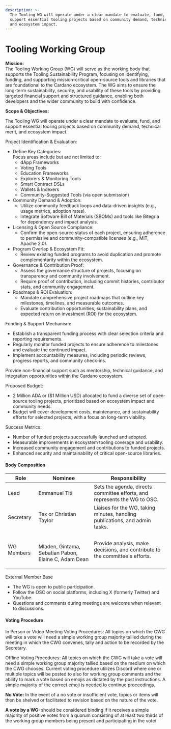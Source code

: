 ```yaml
---
description: >-
  The Tooling WG will operate under a clear mandate to evaluate, fund, and
  support essential tooling projects based on community demand, technical merit,
  and ecosystem impact.
---
```


# Tooling Working Group

**Mission:**\
The Tooling Working Group (WG) will serve as the working body that supports the Tooling Sustainability Program, focusing on identifying, funding, and supporting mission-critical open-source tools and libraries that are foundational to the Cardano ecosystem. The WG aims to ensure the long-term sustainability, security, and usability of these tools by providing targeted financial support and structured guidance, enabling both developers and the wider community to build with confidence.

**Scope & Objectives:**

The Tooling WG will operate under a clear mandate to evaluate, fund, and support essential tooling projects based on community demand, technical merit, and ecosystem impact.

Project Identification & Evaluation:

* Define Key Categories:\
  Focus areas include but are not limited to:
  * dApp Frameworks&#x20;
  * Voting Tools
  * Education Frameworks
  * Explorers & Monitoring Tools
  * Smart Contract DSLs
  * Wallets & Indexers
  * Community-Suggested Tools (via open submission)
* Community Demand & Adoption:
  * Utilize community feedback loops and data-driven insights (e.g., usage metrics, adoption rates).
  * Integrate Software Bill of Materials (SBOMs) and tools like Bitegria for dependency and impact analysis.
* Licensing & Open Source Compliance:
  * Confirm the open-source status of each project, ensuring adherence to permissive and community-compatible licenses (e.g., MIT, Apache 2.0).
* Program Overlap & Ecosystem Fit:
  * Review existing funded programs to avoid duplication and promote complementarity within the ecosystem.
* Governance & Contribution Proof:
  * Assess the governance structure of projects, focusing on transparency and community involvement.
  * Require proof of contribution, including commit histories, contributor stats, and community engagement.
* Roadmaps & ROI Evaluation:
  * Mandate comprehensive project roadmaps that outline key milestones, timelines, and measurable outcomes.
  * Evaluate contribution opportunities, sustainability plans, and expected return on investment (ROI) for the ecosystem.

Funding & Support Mechanism:

* Establish a transparent funding process with clear selection criteria and reporting requirements.
* Regularly monitor funded projects to ensure adherence to milestones and evaluate the continued impact.
* Implement accountability measures, including periodic reviews, progress reports, and community check-ins.

Provide non-financial support such as mentorship, technical guidance, and integration opportunities within the Cardano ecosystem.

Proposed Budget:

* 2 Million ADA or ($1 Million USD) allocated to fund a diverse set of open-source tooling projects, prioritized based on ecosystem impact and community needs.
* Budget will cover development costs, maintenance, and sustainability efforts for selected projects, with a focus on long-term viability.

Success Metrics:

* Number of funded projects successfully launched and adopted.
* Measurable improvements in ecosystem tooling coverage and usability.
* Increased community engagement and contributions to funded projects.
* Enhanced security and maintainability of critical open-source libraries.

#### Body Composition

| Role       | Nominee                                                         | Responsibility                                                               |
| ---------- | --------------------------------------------------------------- | ---------------------------------------------------------------------------- |
| Lead       | Emmanuel Titi                                                   | Sets the agenda, directs committee efforts, and represents the WG to OSC.    |
| Secretary  | Tex or Christian Taylor                                         | Liaises for the WG, taking minutes, handling publications, and admin tasks.  |
| WG Members | <p><br>Mladen, Gintama, Sebatian Pabon, Elaine C, Adam Dean</p> | Provide analysis, make decisions, and contribute to the committee's efforts. |

External Member Base

* The WG is open to public participation.
* Follow the OSC on social platforms, including X (formerly Twitter) and YouTube.
* Questions and comments during meetings are welcome when relevant to discussions.

#### Voting Procedure

In Person or Video Meeting Voting Procedures: All topics on which the CWG will take a vote will need a simple working group majority tallied during the meeting in which the CWG convenes, tally and action to be recorded by the Secretary.

Offline Voting Procedures: All topics on which the CWG will take a vote will need a simple working group majority tallied based on the medium on which the CWG chooses. Current voting procedure utilizes Discord where one or multiple topics will be posted to also for working group comments and the ability to mark a vote based on emojis as dictated by the post instructions. A simple majority of the correct emoji is needed to continue proceedings.

**No Vote:** In the event of a no vote or insufficient vote, topics or items will then be shelved or facilitated to revision based on the nature of the vote.

**A vote by a WG:** should be considered binding if it receives a simple majority of positive votes from a quorum consisting of at least two thirds of the working group members being present and participating in the vote\
